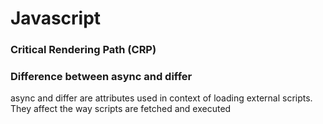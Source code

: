 # Javascript

### Critical Rendering Path (CRP)



### Difference between async and differ
async and differ are attributes used in context of loading external scripts. They affect the way scripts are fetched and executed


